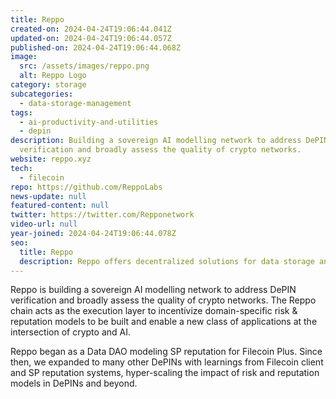```yaml
---
title: Reppo
created-on: 2024-04-24T19:06:44.041Z
updated-on: 2024-04-24T19:06:44.057Z
published-on: 2024-04-24T19:06:44.068Z
image:
  src: /assets/images/reppo.png
  alt: Reppo Logo
category: storage
subcategories:
  - data-storage-management
tags:
  - ai-productivity-and-utilities
  - depin
description: Building a sovereign AI modelling network to address DePIN
  verification and broadly assess the quality of crypto networks.
website: reppo.xyz
tech:
  - filecoin
repo: https://github.com/ReppoLabs
news-update: null
featured-content: null
twitter: https://twitter.com/Repponetwork
video-url: null
year-joined: 2024-04-24T19:06:44.078Z
seo:
  title: Reppo
  description: Reppo offers decentralized solutions for data storage and management.
---
```


Reppo is building a sovereign AI modelling network to address DePIN verification and broadly assess the quality of crypto networks. The Reppo chain acts as the execution layer to incentivize domain-specific risk & reputation models to be built and enable a new class of applications at the intersection of crypto and AI.

Reppo began as a Data DAO modeling SP reputation for Filecoin Plus. Since then, we expanded to many other DePINs with learnings from Filecoin client and SP reputation systems, hyper-scaling the impact of risk and reputation models in DePINs and beyond.
